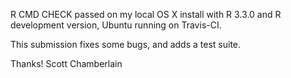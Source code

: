 R CMD CHECK passed on my local OS X install with R 3.3.0 and
R development version, Ubuntu running on Travis-CI.

This submission fixes some bugs, and adds a test suite.

Thanks! 
Scott Chamberlain

